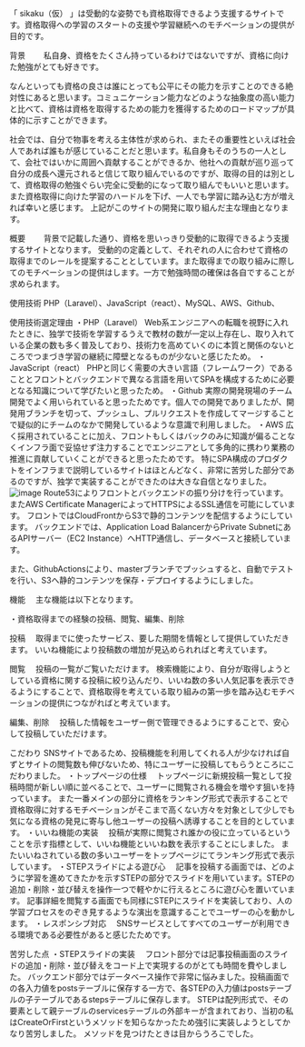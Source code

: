 「 sikaku（仮） 」は受動的な姿勢でも資格取得できるよう支援するサイトです。資格取得への学習のスタートの支援や学習継続へのモチベーションの提供が目的です。

背景　
　私自身、資格をたくさん持っているわけではないですが、資格に向けた勉強がとても好きです。

なんといっても資格の良さは誰にとっても公平にその能力を示すことのできる絶対性にあると思います。コミュニケーション能力などのような抽象度の高い能力と比べて、資格は資格を取得するための能力を獲得するためのロードマップが具体的に示すことができます。

社会では、自分で物事を考える主体性が求められ、またその重要性といえば社会人であれば誰もが感じていることだと思います。私自身もそのうちの一人として、会社ではいかに周囲へ貢献することができるか、他社への貢献が巡り巡って自分の成長へ還元されると信じて取り組んでいるのですが、取得の目的は別として、資格取得の勉強ぐらい完全に受動的になって取り組んでもいいと思います。また資格取得に向けた学習のハードルを下げ、一人でも学習に踏み込む方が増えれば幸いと感じます。
上記がこのサイトの開発に取り組んだ主な理由となります。

概要　
　背景で記載した通り、資格を思いっきり受動的に取得できるよう支援するサイトとなります。
受動的の定義として、それぞれの人に合わせて資格の取得までのレールを提案することとしています。また取得までの取り組みに際してのモチベーションの提供はします。一方で勉強時間の確保は各自ですることが求められます。

使用技術
PHP（Laravel）、JavaScript（react）、MySQL、AWS、Github、

使用技術選定理由
・PHP（Laravel）
Web系エンジニアへの転職を視野に入れたときに、独学で技術を学習するうえで教材の数が一定以上存在し、取り入れている企業の数も多く普及しており、技術力を高めていくのに本質と関係のないところでつまづき学習の継続に障壁となるものが少ないと感じたため。
・JavaScript（react）
PHPと同じく需要の大きい言語（フレームワーク）であることとフロントとバックエンドで異なる言語を用いてSPAを構成するために必要となる知識について学びたいと思ったため。
・Github
実際の開発現場のチーム開発でよく用いられていると思ったためです。個人での開発でありましたが、開発用ブランチを切って、プッシュし、プルリクエストを作成してマージすることで疑似的にチームのなかで開発しているような意識で利用しました。
・AWS
広く採用されていることに加え、フロントもしくはバックのみに知識が偏ることなくインフラ面で妥協せず注力することでエンジニアとして多角的に携わり業務の推進に貢献していくことができると思ったためです。
特にSPA構成のプロダクトをインフラまで説明しているサイトはほとんどなく、非常に苦労した部分であるのですが、独学で実装することができたのは大きな自信となりました。
![image](https://github.com/yudestiny/sikaku/assets/145823448/76fcd918-e72a-4509-b570-5c9d3d7acadd)
Route53によりフロントとバックエンドの振り分けを行っています。またAWS Certificate ManagerによってHTTPSによるSSL通信を可能にしています。
フロントではCloudFrontからS3で静的コンテンツを配信するようにしています。
バックエンドでは、Application Load BalancerからPrivate SubnetにあるAPIサーバー（EC2 Instance）へHTTP通信し、データベースと接続しています。

また、GithubActionsにより、masterブランチでプッシュすると、自動でテストを行い、S3へ静的コンテンツを保存・デプロイするようにしました。

機能
　主な機能は以下となります。

・資格取得までの経験の投稿、閲覧、編集、削除

投稿
　取得までに使ったサービス、要した期間を情報として提供していただきます。
いいね機能により投稿数の増加が見込められればと考えています。

閲覧
　投稿の一覧がご覧いただけます。
検索機能により、自分が取得しようとしている資格に関する投稿に絞り込んだり、いいね数の多い人気記事を表示できるようにすることで、資格取得を考えている取り組みの第一歩を踏み込むモチベーションの提供につながればと考えています。

編集、削除
　投稿した情報をユーザー側で管理できるようにすることで、安心して投稿していただけます。

こだわり
SNSサイトであるため、投稿機能を利用してくれる人が少なければ自ずとサイトの閲覧数も伸びないため、特にユーザーに投稿してもらうところにこだわりました。
・トップページの仕様
　トップページに新規投稿一覧として投稿時間が新しい順に並べることで、ユーザーに閲覧される機会を増やす狙いを持っています。
また一番メインの部分に資格をランキング形式で表示することで資格取得に対するモチベーションがそこまで高くない方々を対象として少しでも気になる資格の発見に寄与し他ユーザーの投稿へ誘導することを目的としています。
・いいね機能の実装
　投稿が実際に閲覧され誰かの役に立っているということを示す指標として、いいね機能といいね数を表示することにしました。
またいいねされている数の多いユーザーをトップページにてランキング形式で表示しています。
・STEPスライドによる遊び心
　記事を投稿する画面では、どのように学習を進めてきたかを示すSTEPの部分でスライドを用いています。STEPの追加・削除・並び替えを操作一つで軽やかに行えるところに遊び心を置いています。
記事詳細を閲覧する画面でも同様にSTEPにスライドを実装しており、人の学習プロセスをのぞき見するような演出を意識することでユーザーの心を動かします。
・レスポンシブ対応
　SNSサービスとしてすべてのユーザーが利用できる環境である必要性があると感じたためです。

苦労した点
・STEPスライドの実装
　フロント部分では記事投稿画面のスライドの追加・削除・並び替えをコード上で実現するのがとても時間を費やしました。
 バックエンド部分ではデータベース操作で非常に悩みました。投稿画面での各入力値をpostsテーブルに保存する一方で、各STEPの入力値はpostsテーブルの子テーブルであるstepsテーブルに保存します。
 STEPは配列形式で、その要素として親テーブルのservicesテーブルの外部キーが含まれており、当初の私はCreateOrFirstというメソッドを知らなかったため強引に実装しようとしてかなり苦労しました。
 メソッドを見つけたときは目からうろこでした。
